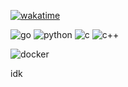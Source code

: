 
[![wakatime](https://wakatime.com/badge/user/cd758337-101a-47c6-93df-5d4be78c83fb.svg?style=for-the-badge)](https://wakatime.com/@cd758337-101a-47c6-93df-5d4be78c83fb)

![go](https://img.shields.io/badge/Go-00ADD8?style=for-the-badge&logo=go&logoColor=white)
![python](https://img.shields.io/badge/Python-FFD43B?style=for-the-badge&logo=python&logoColor=blue)
![c](https://img.shields.io/badge/C-00599C?style=for-the-badge&logo=c&logoColor=white)
![c++](https://img.shields.io/badge/C%2B%2B-00599C?style=for-the-badge&logo=c%2B%2B&logoColor=white)

![docker](https://img.shields.io/badge/Docker-2CA5E0?style=for-the-badge&logo=docker&logoColor=white)


idk
